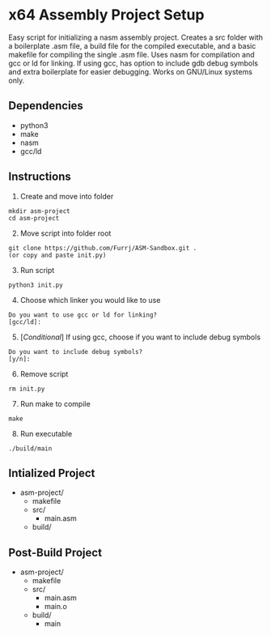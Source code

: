 # x64 Assembly Project Setup
Easy script for initializing a nasm assembly project. Creates a src folder with a 
boilerplate .asm file, a build file for the compiled executable, and a basic makefile for compiling the single .asm file. Uses nasm for compilation and gcc
or ld for linking. If using gcc, has option to include gdb debug symbols and extra boilerplate for easier debugging.  Works on GNU/Linux systems only.

## Dependencies
- python3
- make
- nasm
- gcc/ld

## Instructions
1. Create and move into folder
```
mkdir asm-project
cd asm-project
```
2. Move script into folder root
```
git clone https://github.com/Furrj/ASM-Sandbox.git .
(or copy and paste init.py)
```
3. Run script
```
python3 init.py
```
4. Choose which linker you would like to use
```
Do you want to use gcc or ld for linking?
[gcc/ld]:
```
5. [*Conditional*] If using gcc, choose if you want to include debug symbols
```
Do you want to include debug symbols?
[y/n]:
```
6. Remove script
```
rm init.py
```
7. Run make to compile
```
make
```
8. Run executable
```
./build/main
```
  
## Intialized Project
- asm-project/
    - makefile
    - src/
        - main.asm
    - build/

## Post-Build Project
- asm-project/
    - makefile
    - src/
        - main.asm
        - main.o
    - build/
        - main
